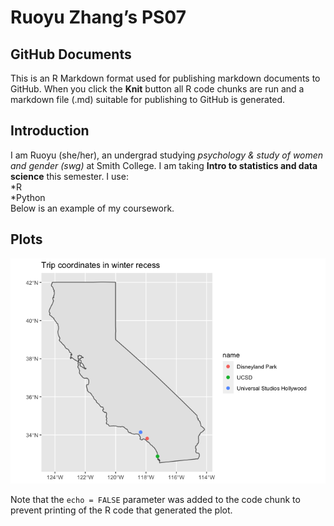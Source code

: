 Ruoyu Zhang’s PS07
================

## GitHub Documents

This is an R Markdown format used for publishing markdown documents to
GitHub. When you click the **Knit** button all R code chunks are run and
a markdown file (.md) suitable for publishing to GitHub is generated.

## Introduction

I am Ruoyu (she/her), an undergrad studying *psychology & study of women
and gender (swg)* at Smith College. I am taking **Intro to statistics
and data science** this semester. I use:  
*R  
*Python  
Below is an example of my coursework.

## Plots

![](README_files/figure-gfm/trip-1.png)<!-- -->

Note that the `echo = FALSE` parameter was added to the code chunk to
prevent printing of the R code that generated the plot.
